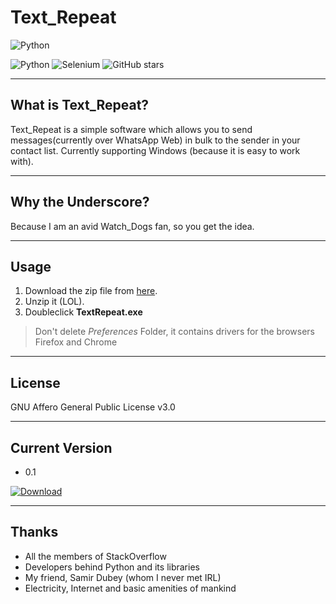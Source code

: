 # Text_Repeat

![Python](https://www.python.org/static/community_logos/python-powered-w-100x40.png)

![Python](https://img.shields.io/badge/Python-3.7.0-blue.svg?style=flat&logo=Python)
![Selenium](https://img.shields.io/badge/Selenium-3.141.0-blue.svg)
![GitHub stars](https://img.shields.io/github/stars/1bl4z3r/Text_Repeat.svg?logo=GitHub&style=flat-square)

----
## What is Text_Repeat?
Text_Repeat is a simple software which allows you to send messages(currently over WhatsApp Web) in bulk to the sender in your contact list. Currently supporting Windows (because it is easy to work with).

----
## Why the Underscore?
Because I am an avid Watch_Dogs fan, so you get the idea.

----
## Usage
1. Download the zip file from [here](https://github.com/1bl4z3r/Text_Repeat/edit/master/README.md#current-version).
2. Unzip it (LOL).
3. Doubleclick **TextRepeat.exe**

>Don't delete *Preferences* Folder, it contains drivers for the browsers Firefox and Chrome

----
## License
GNU Affero General Public License v3.0

----
## Current Version
* 0.1 

[![Download](https://img.shields.io/badge/Download%20v0.1-21.3%20MB-brightgreen.svg?style=for-the-badge&logo=Windows)](https://github.com/1bl4z3r/Text_Repeat/raw/Download/TextRepeatv0.1.zip)

----
## Thanks
- All the members of StackOverflow
- Developers behind Python and its libraries
- My friend, Samir Dubey (whom I never met IRL)
- Electricity, Internet and basic amenities of mankind
